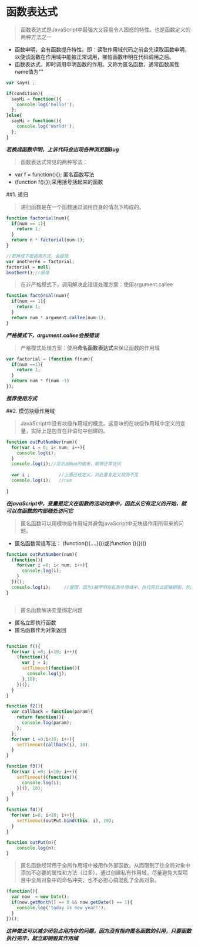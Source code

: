 # 函数表达式

> 函数表达式是JavaScript中最强大又容易令人困惑的特性。也是函数定义的两种方法之一
+ 函数申明，会有函数提升特性。即：读取作用域代码之前会先读取函数申明，以便该函数在作用域中能被正常调用，哪怕函数申明在代码调用之后。
+ 函数表达式，即时调用申明函数的作用。又称为匿名函数，通常函数属性name值为""

```javascript
var sayHi ;

if(condition){
  sayHi = function(){
    console.log('hello!');
  };
}else{
  sayHi = function(){
    console.log('World!');
  };
}

```

***若换成函数申明，上诉代码会出现各种浏览器Bug***

> 函数表达式常见的两种写法：
+ var f = function(){}; 匿名函数写法
+ (function f(){});采用括号括起来的函数




##1. 递归

> 递归函数是在一个函数通过调用自身的情况下构成的。

```javascript 
function factorial(num){
  if(num == 1){
    return 1;
  }
  return n * factorial(num-1);
}

//若换成下面调用方式，会报错
var anotherFn = factorial;
factorial = null;
anotherF();//报错
```

> 在非严格模式下，调用解决此错误处理方案：使用argument.callee

```javascript
function factorial(num){
  if(num == 1){
    return 1;
  }
  return num * argument.callee(num-1);
}

```

***严格模式下，argument.callee会报错误***

> 严格模式处理方案：使用**命名函数表达式**来保证函数的作用域

```javascript
var factorial = (function f(num){
  if(num ==1){
    return 1;
  }
  return num * f(num -1)
});

```

***推荐使用方式***

##2. 模仿块级作用域

> JavaScript中没有块级作用域的概念。这意味的在块级作用域中定义的变量，实际上是包含在非语句中创建的。

```javascript
function outPutNumber(num){
  for(var i = 0; i< num; i++){
    console.log(i);
  }
  console.log(i);//显示出Num的值来，能够正常访问
  
  var i ;           //上面已经定义，对此重复定义视而不见
  console.log(i);   //num
  
}

```
***在javaScript中，变量是定义在函数的活动对象中，因此从它有定义的开始，就可以在函数的内部随处访问它***

> 匿名函数可以用模块级作用域并避免javaScript中无块级作用所带来的问题。
+ 匿名函数常规写法：  (function(){....}())或(function (){})()

```javascript
function outPutNumber(num){
  (function(){
    for(var i =0; i< num; i++){
      console.log(i);
    }
  })();
  console.log(i);     //报错，因为i被申明在私有作用域中，执行完后立即被销毁，外面无法访问。
}



```

> 匿名函数解决变量绑定问题
+ 匿名立即执行函数
+ 匿名函数作为对象返回

```javascript

function f(){
  for(var i =0; i<10; i++){
    (function(){
      var j = i;
      setTimeout(function(){
        console.log(j);
      },10);
    })();
  }
}

function f2(){
  var callback = function(param){
    return function(){
      console.log(param);
    };
  };
  for(var i =0;i<10; i++){
    setTimeout(callback(i), 10);
  }
}

function f3(){
  for(var i =0; i<10; i++){
    setTimeout((function(){
      console.log(i);
    })(), 10);
  }
}

function f4(){
  for(var i=0; i<10; i++){
    setTimeout(outPut.bind(this, i), 10);
  }
}

function outPut(n){
    console.log(n);
}

```

> 匿名函数经常用于全局作用域中被用作外部函数，从而限制了往全局对象中添加不必要的属性和方法（过多）。通过创建私有作用域，尽量避免大型项目中全局对象中的命名冲突，也不必担心搞混乱了全局对象。

```javascript
(function(){
  var now  = new Date();
  if(now.getMonth() == 0 && now.getDate() == 1){
    console.log('today is new year!');
  }
})();

```

***这种做法可以减少闭包占用内存的问题，因为没有指向匿名函数的引用，只要函数执行完毕，就立即销毁其作用域***






